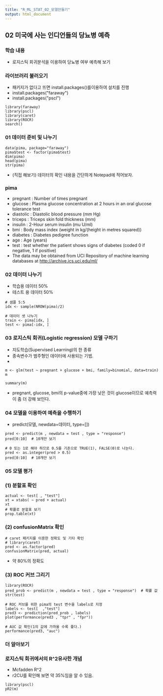 ```yaml
---
title: "R_ML_STAT_02_모델만들기"
output: html_document
---
```


## 02 미국에 사는 인디언들의 당뇨병 예측 

### 학습 내용
* 로지스틱 회귀분석을 이용하여 당뇨병 여부 예측해 보기

### 라이브러리 불러오기
* 패키지가 없다고 뜨면 install.packages()를이용하여 설치를 진행
* install.packages("faraway")
* install.packages("pscl")
```{r cars}
library(faraway)
library(pscl)
library(caret)
library(ROCR)
search()

```

### 01 데이터 준비 및 나누기
```{r}
data(pima, package="faraway")
pima$test <- factor(pima$test)
dim(pima)
head(pima)
str(pima)
```

* (직접 해보기) 데이터의 확인 내용을 간단하게 Notepad에 적어보자.

### pima
* pregnant : Number of times pregnant
* glucose  : Plasma glucose concentration at 2 hours in an oral glucose tolerance test
* diastolic : Diastolic blood pressure (mm Hg)
* triceps : Triceps skin fold thickness (mm)
* insulin : 2-Hour serum insulin (mu U/ml)
* bmi : Body mass index (weight in kg/(height in metres squared))
* diabetes : Diabetes pedigree function
* age : Age (years)
* test : test whether the patient shows signs of diabetes (coded 0 if negative, 1 if positive)
* The data may be obtained from UCI Repository of machine learning databases at http://archive.ics.uci.edu/ml/


### 02 데이터 나누기
* 학습용 데이터 50%
* 테스트 용 데이터 50%

```{r}
# 샘플 5:5
idx <- sample(NROW(pima)/2)

# 데이터 셋 나누기
train <- pima[idx, ]
test <- pima[-idx, ]
```

### 03 로지스틱 회귀(Logistic regression) 모델 구하기
* 지도학습(Supervised Learning)의 한 종류 
* 종속변수가 범주형인 데이터에 사용되는 기법.
* 
```{r}
m <- glm(test ~ pregnant + glucose + bmi, family=binomial, data=train)
m
```

```{r}
summary(m)
```
* pregnant, glucose, bmi의 p-value중에 가장 낮은 것이 glucose이므로 예측력이 좀 더 강해 보인다.

### 04 모델을 이용하여 예측을 수행하기
* predict(모델, newdata=데이터, type=[])
```{r}
pred <- predict(m , newdata = test , type = "response")
pred[0:10]  # 10개만 보기

# 0 또는 1로 해야 하므로 0.5를 기준으로 TRUE(1), FALSE(0)로 나눈다.
pred <- as.integer(pred > 0.5)
pred[0:10]  # 10개만 보기
```

### 05 모델 평가

### (1) 분할표 확인
```{r}
actual <- test[ , "test"]
xt = xtabs( ~ pred + actual)
xt
# 확률로 분할표 보기 
prop.table(xt)
```

### (2) confusionMatrix 확인
```{r}
# caret 패키지를 이용한 정확도 및 기타 확인
# library(caret)
pred <- as.factor(pred)
confusionMatrix(pred, actual)
```

* 약 80%의 정확도

### (3) ROC 커브 그리기
```{r}
library(ROCR)
pred_prob <- predict(m , newdata = test , type = "response")  # 확률 값
str(test)

# ROC 커브를 위한 pima의 test 변수을 labels로 지정
labels <- test[  ,"test"] 
pred3 <- prediction(pred_prob , labels)
plot(performance(pred3 , "tpr" , "fpr"))

# AUC 값 확인(1의 값에 가까울 수록 좋다.)
performance(pred3, "auc")
```


### 더 알아보기
### 로지스틱 회귀에서의 R^2유사한 개념
* Mcfadden R^2
* r2CU를 확인해 보면 약 35%임을 알 수 있음.
```{r}
library(pscl)
pR2(m)
```
